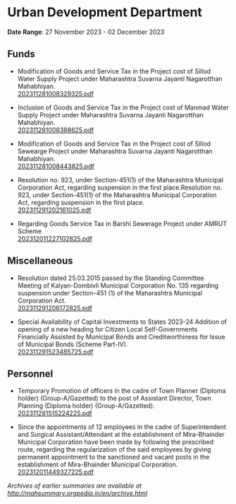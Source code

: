 # Urban Development Department

**Date Range**: 27 November 2023 - 02 December 2023


## Funds
- Modification of Goods and Service Tax in the Project cost of Sillod Water Supply Project under Maharashtra Suvarna Jayanti Nagarotthan Mahabhiyan.\
  [202311281008329325.pdf](https://gr.maharashtra.gov.in/Site/Upload/Government%20Resolutions/English/202311281008329325.pdf)

- Inclusion of Goods and Service Tax in the Project cost of Manmad Water Supply Project under Maharashtra Suvarna Jayanti Nagarotthan Mahabhiyan.\
  [202311281008388625.pdf](https://gr.maharashtra.gov.in/Site/Upload/Government%20Resolutions/English/202311281008388625.pdf)

- Modification of Goods and Service Tax in the Project cost of Sillod Sewearge Project under Maharashtra Suvarna Jayanti Nagarotthan Mahabhiyan.\
  [202311281008443825.pdf](https://gr.maharashtra.gov.in/Site/Upload/Government%20Resolutions/English/202311281008443825.pdf)

- Resolution no. 923, under Section-451(1) of the Maharashtra Municipal Corporation Act, regarding suspension in the first place.Resolution no. 923, under Section-451(1) of the Maharashtra Municipal Corporation Act, regarding suspension in the first place.\
  [202311291202161025.pdf](https://gr.maharashtra.gov.in/Site/Upload/Government%20Resolutions/English/202311291202161025.pdf)

- Regarding Goods Service Tax in Barshi Sewerage Project under AMRUT Scheme\
  [202312011227102825.pdf](https://gr.maharashtra.gov.in/Site/Upload/Government%20Resolutions/English/202312011227102825.pdf)

## Miscellaneous
- Resolution dated 25.03.2015 passed by the Standing Committee Meeting of Kalyan-Dombivli Municipal Corporation No. 135 regarding suspension under Section-451 (1) of the Maharashtra Municipal Corporation Act.\
  [202311291206172825.pdf](https://gr.maharashtra.gov.in/Site/Upload/Government%20Resolutions/English/202311291206172825.pdf)

- Special Availability of Capital Investments to States 2023-24 Addition of opening of a new heading for Citizen Local Self-Governments Financially Assisted by Municipal Bonds and Creditworthiness for Issue of Municipal Bonds (Scheme Part-IV).\
  [202311291523485725.pdf](https://gr.maharashtra.gov.in/Site/Upload/Government%20Resolutions/English/202311291523485725.pdf)

## Personnel
- Temporary Promotion of officers in the cadre of Town Planner (Diploma holder) (Group-A/Gazetted) to the post of Assistant Director, Town Planning (Diploma holder) (Group-A/Gazetted).\
  [202311281515224225.pdf](https://gr.maharashtra.gov.in/Site/Upload/Government%20Resolutions/English/202311281515224225.pdf)

- Since the appointments of 12 employees in the cadre of Superintendent and Surgical Assistant/Attendant at the establishment of Mira-Bhainder Municipal Corporation have been made by following the prescribed route, regarding the regularization of the said employees by giving permanent appointment to the sanctioned and vacant posts in the establishment of Mira-Bhainder Municipal Corporation.\
  [202312011449327225.pdf](https://gr.maharashtra.gov.in/Site/Upload/Government%20Resolutions/English/202312011449327225.pdf)


*Archives of earlier summaries are available at http://mahsummary.orgpedia.in/en/archive.html*
